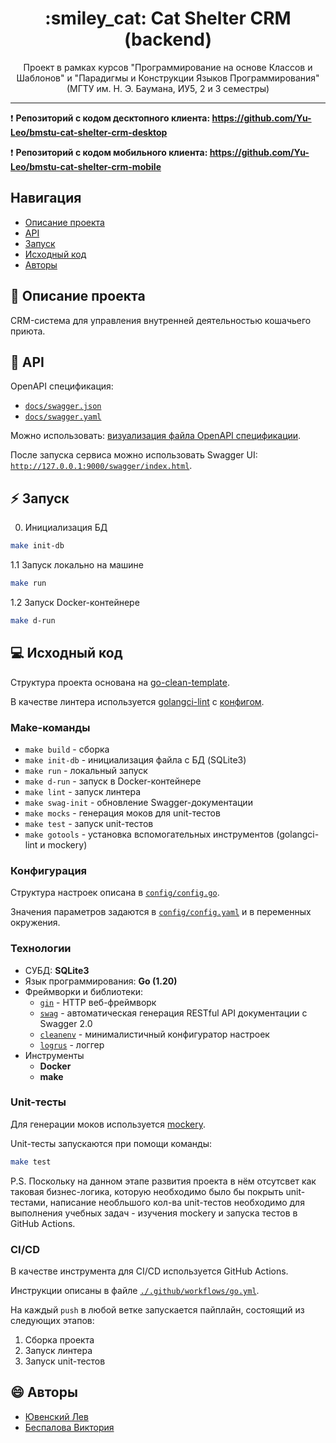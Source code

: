<h1 align="center"> :smiley_cat: Cat Shelter CRM (backend) </h1>

<p align="center"> Проект в рамках курсов "Программирование на основе Классов и Шаблонов" и "Парадигмы и Конструкции Языков Программирования" (МГТУ им. Н. Э. Баумана, ИУ5, 2 и 3 семестры) </p>
<hr>

:heavy_exclamation_mark: **Репозиторий с кодом десктопного клиента: https://github.com/Yu-Leo/bmstu-cat-shelter-crm-desktop**

:heavy_exclamation_mark: **Репозиторий с кодом мобильного клиента: https://github.com/Yu-Leo/bmstu-cat-shelter-crm-mobile**

## Навигация

* [Описание проекта](#chapter-0)
* [API](#chapter-1)
* [Запуск](#chapter-2)
* [Исходный код](#chapter-3)
* [Авторы](#chapter-4)

<a id="chapter-0"></a>

## :page_facing_up: Описание проекта

CRM-система для управления внутренней деятельностью кошачьего приюта.

<a id="chapter-1"></a>

## :pushpin: API

OpenAPI спецификация:
- [`docs/swagger.json`](./docs/swagger.json)
- [`docs/swagger.yaml`](./docs/swagger.yaml)

Можно использовать: [визуализация файла OpenAPI спецификации](https://editor.swagger.io).

После запуска сервиса можно использовать Swagger UI: [`http://127.0.0.1:9000/swagger/index.html`](http://127.0.0.1:9000/swagger/index.html).

<a id="chapter-2"></a>

## :zap: Запуск
0. Инициализация БД
```bash
make init-db
```

1.1 Запуск локально на машине
```bash 
make run
```

1.2 Запуск Docker-контейнере
```bash
make d-run
```

<a id="chapter-3"></a>

## :computer: Исходный код

Структура проекта основана на [go-clean-template](https://github.com/evrone/go-clean-template).

В качестве линтера используется [golangci-lint](https://golangci-lint.run/) с [конфигом](./.golangci.yml).

### Make-команды

- `make build` - сборка
- `make init-db` - инициализация файла с БД (SQLite3)
- `make run` - локальный запуск
- `make d-run` - запуск в Docker-контейнере
- `make lint` - запуск линтера
- `make swag-init` - обновление Swagger-документации
- `make mocks` - генерация моков для unit-тестов
- `make test` - запуск unit-тестов
- `make gotools` - установка вспомогательных инструментов (golangci-lint и mockery)

### Конфигурация

Структура настроек описана в  [`config/config.go`](./config/config.go).

Значения параметров задаются в [`config/config.yaml`](./config/config.yaml) и в переменных окружения.

### Технологии

- СУБД: **SQLite3**
- Язык программирования: **Go (1.20)**
- Фреймворки и библиотеки:
    - [`gin`](https://github.com/gin-gonic/gin) - HTTP веб-фреймворк
    - [`swag`](https://github.com/swaggo/swag) - автоматическая генерация RESTful API документации с Swagger 2.0
    - [`cleanenv`](http://github.com/ilyakaznacheev/cleanenv) - минималистичный конфигуратор настроек
    - [`logrus`](http://github.com/sirupsen/logrus) - логгер
- Инструменты
    - **Docker**
    - **make**

### Unit-тесты

Для генерации моков используется [mockery](https://vektra.github.io/mockery/latest/).

Unit-тесты запускаются при помощи команды:

```bash
make test
```

P.S. Поскольку на данном этапе развития проекта в нём отсутсвет как таковая бизнес-логика, которую необходимо было бы покрыть unit-тестами,
написание необльшого кол-ва unit-тестов необходимо для выполнения учебных задач - изучения mockery и запуска тестов в GitHub Actions.

### CI/CD

В качестве инструмента для CI/CD используется GitHub Actions.

Инструкции описаны в файле [`./.github/workflows/go.yml`](./.github/workflows/go.yml).

На каждый `push` в любой ветке запускается пайплайн, состоящий из следующих этапов:

1. Сборка проекта
2. Запуск линтера
3. Запуск unit-тестов

<a id="chapter-4"></a>

## :smile: Авторы

- [Ювенский Лев](https://github.com/Yu-Leo)
- [Беспалова Виктория](https://github.com/victobes)
